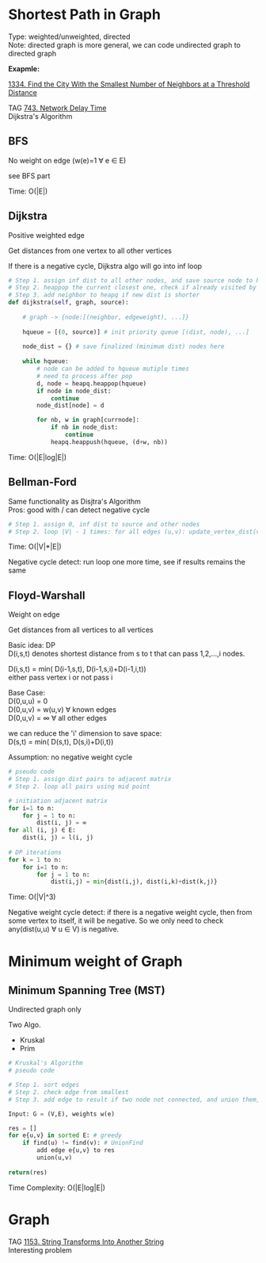 # Shortest Path in Graph

Type: weighted/unweighted, directed\
Note: directed graph is more general, we can code undirected graph to directed graph

__Exapmle:__

[1334. Find the City With the Smallest Number of Neighbors at a Threshold Distance](https://leetcode.com/problems/find-the-city-with-the-smallest-number-of-neighbors-at-a-threshold-distance/)

TAG
[743. Network Delay Time](https://leetcode.com/problems/network-delay-time/)
\
Dijkstra's Algorithm

## BFS

No weight on edge (w(e)=1 ∀ e ∈ E)

see BFS part

Time: O(|E|)

## Dijkstra

Positive weighted edge

Get distances from one vertex to all other vertices

If there is a negative cycle, Dijkstra algo will go into inf loop

```python
# Step 1. assign inf dist to all other nodes, and save source node to heapq
# Step 2. heappop the current closest one, check if already visited by dist
# Step 3. add neighbor to heapq if new dist is shorter
def dijkstra(self, graph, source):
    
    # graph -> {node:[(neighbor, edgeweight), ...]}
    
    hqueue = [(0, source)] # init priority queue [(dist, node), ...]
    
    node_dist = {} # save finalized (minimum dist) nodes here
    
    while hqueue:
        # node can be added to hqueue mutiple times
        # need to process after pop 
        d, node = heapq.heappop(hqueue)
        if node in node_dist: 
            continue
        node_dist[node] = d

        for nb, w in graph[currnode]:
            if nb in node_dist:
                continue
            heapq.heappush(hqueue, (d+w, nb))
```
Time: O(|E|log|E|)

## Bellman-Ford

Same functionality as Disjtra's Algorithm \
Pros: good with / can detect negative cycle

```python
# Step 1. assign 0, inf dist to source and other nodes
# Step 2. loop |V| - 1 times: for all edges (u,v): update_vertex_dist(v)
```
Time: O(|V|*|E|)

Negative cycle detect: run loop one more time, see if results remains the same

## Floyd-Warshall 

Weight on edge

Get distances from all vertices to all vertices

Basic idea: DP\
D(i,s,t) denotes shortest distance from s to t that can pass 1,2,...,i nodes. 

D(i,s,t) = min( D(i-1,s,t), D(i-1,s,i)+D(i-1,i,t)) \
either pass vertex i or not pass i

Base Case: \
D(0,u,u) = 0\
D(0,u,v) = w(u,v) ∀ known edges \
D(0,u,v) = ∞ ∀ all other edges 

we can reduce the 'i' dimension to save space:\
D(s,t) = min( D(s,t), D(s,i)+D(i,t))

Assumption: no negative weight cycle

```python
# pseudo code
# Step 1. assign dist pairs to adjacent matrix
# Step 2. loop all pairs using mid point

# initiation adjacent matrix
for i=1 to n: 
    for j = 1 to n:
        dist(i, j) = ∞ 
for all (i, j) ∈ E:
    dist(i, j) = l(i, j) 
    
# DP iterations
for k = 1 to n:
    for i=1 to n: 
        for j = 1 to n:
            dist(i,j) = min{dist(i,j), dist(i,k)+dist(k,j)}
```
Time: O(|V|^3)

Negative weight cycle detect: if there is a negative weight cycle, then from some vertex to itself, it will be negative.  So we only need to check any(dist(u,u) ∀ u ∈ V) is negative.

# Minimum weight of Graph
## Minimum Spanning Tree (MST)

Undirected graph only

Two Algo.
 * Kruskal
 * Prim
 
```python
# Kruskal's Algorithm
# pseudo code

# Step 1. sort edges
# Step 2. check edge from smallest
# Step 3. add edge to result if two node not connected, and union them, repeat

Input: G = (V,E), weights w(e)

res = []
for e{u,v} in sorted E: # greedy
    if find(u) != find(v): # UnionFind
        add edge e{u,v} to res
        union(u,v)
        
return(res)
```
Time Complexity:  O(|E|log|E|)



# Graph

TAG
[1153. String Transforms Into Another String](https://leetcode.com/problems/string-transforms-into-another-string/)
\
Interesting problem